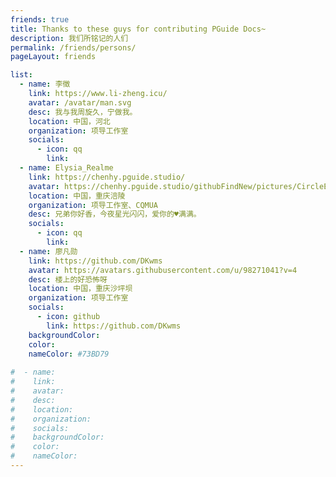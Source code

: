```yaml
---
friends: true
title: Thanks to these guys for contributing PGuide Docs~
description: 我们所铭记的人们
permalink: /friends/persons/
pageLayout: friends

list:
  - name: 李徵
    link: https://www.li-zheng.icu/
    avatar: /avatar/man.svg
    desc: 我与我周旋久，宁做我。
    location: 中国，河北
    organization: 项导工作室
    socials:
      - icon: qq
        link:
  - name: Elysia_Realme
    link: https://chenhy.pguide.studio/
    avatar: https://chenhy.pguide.studio/githubFindNew/pictures/CircleElysia.jpg
    location: 中国，重庆涪陵
    organization: 项导工作室、CQMUA
    desc: 兄弟你好香，今夜星光闪闪，爱你的♥满满。
    socials:
      - icon: qq
        link:         
  - name: 廖凡勋
    link: https://github.com/DKwms
    avatar: https://avatars.githubusercontent.com/u/98271041?v=4
    desc: 楼上的好恐怖呀
    location: 中国，重庆沙坪坝
    organization: 项导工作室
    socials: 
      - icon: github
        link: https://github.com/DKwms
    backgroundColor: 
    color:
    nameColor: #73BD79
      
#  - name:
#    link:
#    avatar:
#    desc:
#    location:
#    organization:
#    socials:
#    backgroundColor:
#    color:
#    nameColor:
---
```

